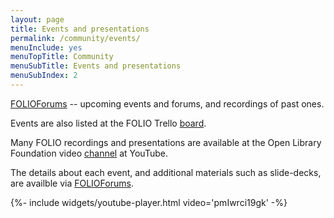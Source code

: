 ```yaml
---
layout: page
title: Events and presentations
permalink: /community/events/
menuInclude: yes
menuTopTitle: Community
menuSubTitle: Events and presentations
menuSubIndex: 2
---
```


[FOLIOForums](https://www.openlibraryenvironment.org/archives/category/olfforum) -- upcoming events and forums, and recordings of past ones.

Events are also listed at the FOLIO Trello [board](https://trello.com/b/A27ucwg8/events).

Many FOLIO recordings and presentations are available at the Open Library Foundation video
[channel](https://www.youtube.com/channel/UC4Vs5mb1qgOXPZgso1LESUw) at YouTube.

The details about each event, and additional materials such as slide-decks, are availble via 
[FOLIOForums](https://www.openlibraryenvironment.org/archives/category/olfforum).

<div class="widget">
{%- include widgets/youtube-player.html video='pmIwrci19gk' -%}
</div>
